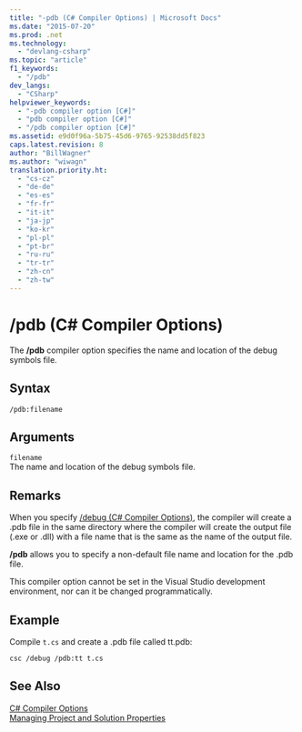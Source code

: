 ```yaml
---
title: "-pdb (C# Compiler Options) | Microsoft Docs"
ms.date: "2015-07-20"
ms.prod: .net
ms.technology: 
  - "devlang-csharp"
ms.topic: "article"
f1_keywords: 
  - "/pdb"
dev_langs: 
  - "CSharp"
helpviewer_keywords: 
  - "-pdb compiler option [C#]"
  - "pdb compiler option [C#]"
  - "/pdb compiler option [C#]"
ms.assetid: e9d0f96a-5b75-45d6-9765-92538dd5f823
caps.latest.revision: 8
author: "BillWagner"
ms.author: "wiwagn"
translation.priority.ht: 
  - "cs-cz"
  - "de-de"
  - "es-es"
  - "fr-fr"
  - "it-it"
  - "ja-jp"
  - "ko-kr"
  - "pl-pl"
  - "pt-br"
  - "ru-ru"
  - "tr-tr"
  - "zh-cn"
  - "zh-tw"
---
```

# /pdb (C# Compiler Options)
The **/pdb** compiler option specifies the name and location of the debug symbols file.  
  
## Syntax  
  
```console  
/pdb:filename  
```  
  
## Arguments  
 `filename`  
 The name and location of the debug symbols file.  
  
## Remarks  
 When you specify [/debug (C# Compiler Options)](../../../csharp/language-reference/compiler-options/debug-compiler-option.md), the compiler will create a .pdb file in the same directory where the compiler will create the output file (.exe or .dll) with a file name that is the same as the name of the output file.  
  
 **/pdb** allows you to specify a non-default file name and location for the .pdb file.  
  
 This compiler option cannot be set in the Visual Studio development environment, nor can it be changed programmatically.  
  
## Example  
 Compile `t.cs` and create a .pdb file called tt.pdb:  
  
```console  
csc /debug /pdb:tt t.cs  
```  
  
## See Also  
 [C# Compiler Options](../../../csharp/language-reference/compiler-options/index.md)   
 [Managing Project and Solution Properties](/visualstudio/ide/managing-project-and-solution-properties)